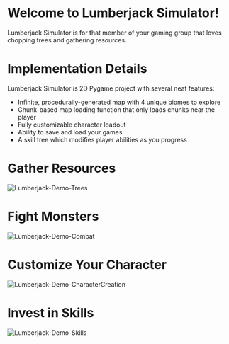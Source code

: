 # Welcome to Lumberjack Simulator!
Lumberjack Simulator is for that member of your gaming group that loves chopping trees and gathering resources.

# Implementation Details
Lumberjack Simulator is 2D Pygame project with several neat features:
* Infinite, procedurally-generated map with 4 unique biomes to explore
* Chunk-based map loading function that only loads chunks near the player
* Fully customizable character loadout
* Ability to save and load your games
* A skill tree which modifies player abilities as you progress

# Gather Resources
![Lumberjack-Demo-Trees](https://github.com/user-attachments/assets/8525d8d2-6dd1-47bd-a3d7-680e0bdb2bcf)

# Fight Monsters
![Lumberjack-Demo-Combat](https://github.com/user-attachments/assets/be8b1725-55f7-4777-a176-7a5709b23aa1)

# Customize Your Character
![Lumberjack-Demo-CharacterCreation](https://github.com/user-attachments/assets/65dfa6d2-5af4-45de-8cb2-2c00ee9f6791)

# Invest in Skills
![Lumberjack-Demo-Skills](https://github.com/user-attachments/assets/37eac6be-55f2-4cdb-975d-524889118476)
